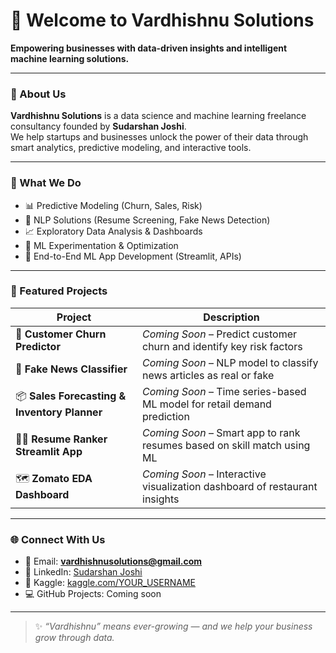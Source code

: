 # 👋 Welcome to Vardhishnu Solutions

**Empowering businesses with data-driven insights and intelligent machine learning solutions.**

---

### 💼 About Us
**Vardhishnu Solutions** is a data science and machine learning freelance consultancy founded by **Sudarshan Joshi**.  
We help startups and businesses unlock the power of their data through smart analytics, predictive modeling, and interactive tools.

---

### 🧠 What We Do
- 📊 Predictive Modeling (Churn, Sales, Risk)
- 🧠 NLP Solutions (Resume Screening, Fake News Detection)
- 📈 Exploratory Data Analysis & Dashboards
- 🧪 ML Experimentation & Optimization
- 🚀 End-to-End ML App Development (Streamlit, APIs)

---

### 📂 Featured Projects

| Project | Description |
|--------|-------------|
| 🧾 **Customer Churn Predictor** | _Coming Soon_ – Predict customer churn and identify key risk factors |
| 📰 **Fake News Classifier** | _Coming Soon_ – NLP model to classify news articles as real or fake |
| 📦 **Sales Forecasting & Inventory Planner** | _Coming Soon_ – Time series-based ML model for retail demand prediction |
| 🧑‍💻 **Resume Ranker Streamlit App** | _Coming Soon_ – Smart app to rank resumes based on skill match using ML |
| 🗺️ **Zomato EDA Dashboard** | _Coming Soon_ – Interactive visualization dashboard of restaurant insights |

---

### 🌐 Connect With Us
- 📧 Email: **vardhishnusolutions@gmail.com**
- 🔗 LinkedIn: [Sudarshan Joshi]([https://www.linkedin.com/in/YOUR-LINK](https://www.linkedin.com/in/sudarshan-joshi-065911211/))
- 🧠 Kaggle: [kaggle.com/YOUR_USERNAME](https://www.kaggle.com/SudarshanJoshi_ML)
- 💻 GitHub Projects: Coming soon

---

> ✨ _“Vardhishnu” means ever-growing — and we help your business grow through data._  
